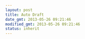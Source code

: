 ```yaml
---
layout: post
title: Auto Draft
date_gmt: 2013-05-26 09:21:46
modified_gmt: 2013-05-26 09:21:46
status: inherit
---
```


